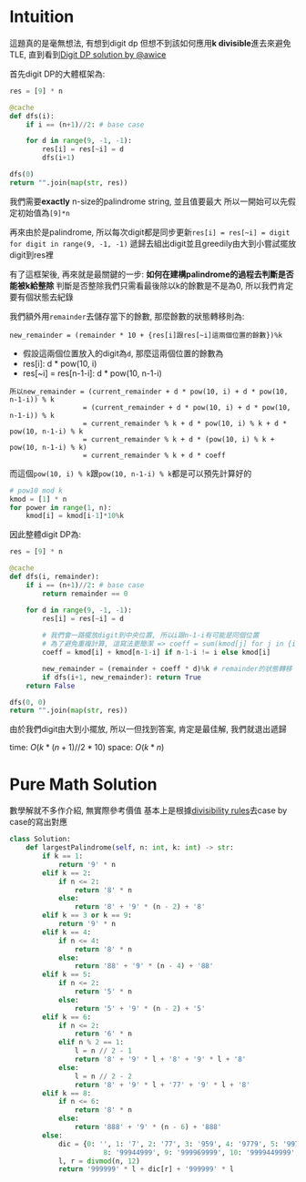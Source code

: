 # Intuition

這題真的是毫無想法, 有想到digit dp
但想不到該如何應用**k divisible**進去來避免TLE, 直到看到[Digit DP solution by @awice](https://leetcode.com/problems/find-the-largest-palindrome-divisible-by-k/solutions/5653838/python-digit-dp/)

首先digit DP的大體框架為:

```py
res = [9] * n

@cache
def dfs(i):
    if i == (n+1)//2: # base case

    for d in range(9, -1, -1):
        res[i] = res[~i] = d
        dfs(i+1)

dfs(0)
return "".join(map(str, res))
```

我們需要**exactly** n-size的palindrome string, 並且值要最大
所以一開始可以先假定初始值為`[9]*n`

再來由於是palindrome, 所以每次digit都是同步更新`res[i] = res[~i] = digit for digit in range(9, -1, -1)`
遞歸去組出digit並且greedily由大到小嘗試擺放digit到res裡

有了這框架後, 再來就是最關鍵的一步: **如何在建構palindrome的過程去判斷是否能被k給整除**
判斷是否整除我們只需看最後除以k的餘數是不是為0, 所以我們肯定要有個狀態去紀錄

我們額外用`remainder`去儲存當下的餘數, 那麼餘數的狀態轉移則為:

`new_remainder = (remainder * 10 + {res[i]跟res[~i]這兩個位置的餘數})%k`
- 假設這兩個位置放入的digit為`d`, 那麼這兩個位置的餘數為
- res[i]: d * pow(10, i)
- res[~i] = res[n-1-i]: d * pow(10, n-1-i)

```
所以new_remainder = (current_remainder + d * pow(10, i) + d * pow(10, n-1-i)) % k
                  = (current_remainder + d * pow(10, i) + d * pow(10, n-1-i)) % k
                  = current_remainder % k + d * pow(10, i) % k + d * pow(10, n-1-i) % k
                  = current_remainder % k + d * (pow(10, i) % k + pow(10, n-1-i) % k)
                  = current_remainder % k + d * coeff
```
而這個`pow(10, i) % k`跟`pow(10, n-1-i) % k`都是可以預先計算好的

```py
# pow10 mod k
kmod = [1] * n
for power in range(1, n):
    kmod[i] = kmod[i-1]*10%k
```

因此整體digit DP為:

```py
res = [9] * n

@cache
def dfs(i, remainder):
    if i == (n+1)//2: # base case
        return remainder == 0

    for d in range(9, -1, -1):
        res[i] = res[~i] = d
        
        # 我們會一路擺放digit到中央位置, 所以i跟n-1-i有可能是同個位置
        # 為了避免重複計算, 這寫法更簡潔 => coeff = sum(kmod[j] for j in {i, n-1-i})
        coeff = kmod[i] + kmod[n-1-i] if n-1-i != i else kmod[i]

        new_remainder = (remainder + coeff * d)%k # remainder的狀態轉移
        if dfs(i+1, new_remainder): return True
    return False

dfs(0, 0)
return "".join(map(str, res))
```

由於我們digit由大到小擺放, 所以一但找到答案, 肯定是最佳解, 我們就退出遞歸

time: $O(k * (n+1)//2 * 10)$
space: $O(k*n)$

# Pure Math Solution

數學解就不多作介紹, 無實際參考價值
基本上是根據[divisibility rules](https://en.wikipedia.org/wiki/Divisibility_rule)去case by case的寫出對應

```py
class Solution:
    def largestPalindrome(self, n: int, k: int) -> str:
        if k == 1:
            return '9' * n
        elif k == 2:
            if n <= 2:
                return '8' * n
            else:
                return '8' + '9' * (n - 2) + '8'
        elif k == 3 or k == 9:
            return '9' * n
        elif k == 4:
            if n <= 4:
                return '8' * n
            else:
                return '88' + '9' * (n - 4) + '88'
        elif k == 5:
            if n <= 2:
                return '5' * n
            else:
                return '5' + '9' * (n - 2) + '5'
        elif k == 6:
            if n <= 2:
                return '6' * n
            elif n % 2 == 1:
                l = n // 2 - 1
                return '8' + '9' * l + '8' + '9' * l + '8'
            else:
                l = n // 2 - 2
                return '8' + '9' * l + '77' + '9' * l + '8'
        elif k == 8:
            if n <= 6:
                return '8' * n
            else:
                return '888' + '9' * (n - 6) + '888'
        else:
            dic = {0: '', 1: '7', 2: '77', 3: '959', 4: '9779', 5: '99799', 6: '999999', 7: '9994999',
                       8: '99944999', 9: '999969999', 10: '9999449999', 11: '99999499999'}
            l, r = divmod(n, 12)
            return '999999' * l + dic[r] + '999999' * l
```